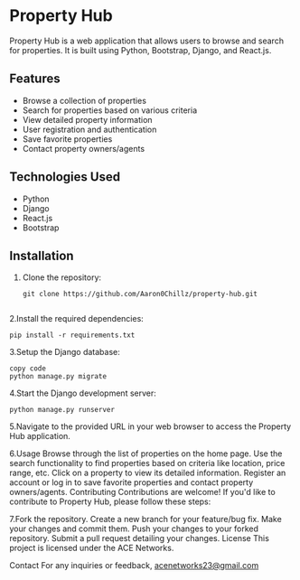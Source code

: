 # Property Hub

Property Hub is a web application that allows users to browse and search for properties. It is built using Python, Bootstrap, Django, and React.js.

## Features

- Browse a collection of properties
- Search for properties based on various criteria
- View detailed property information
- User registration and authentication
- Save favorite properties
- Contact property owners/agents

## Technologies Used

- Python
- Django
- React.js
- Bootstrap

## Installation

1. Clone the repository:

   ```shell
   git clone https://github.com/Aaron0Chillz/property-hub.git


2.Install the required dependencies:

```shell
pip install -r requirements.txt
```
3.Setup the Django database:

```shell
copy code
python manage.py migrate
```
4.Start the Django development server:

```shell
python manage.py runserver
```
5.Navigate to the provided URL in your web browser to access the Property Hub application.

6.Usage
Browse through the list of properties on the home page.
Use the search functionality to find properties based on criteria like location, price range, etc.
Click on a property to view its detailed information.
Register an account or log in to save favorite properties and contact property owners/agents.
Contributing
Contributions are welcome! If you'd like to contribute to Property Hub, please follow these steps:

7.Fork the repository.
Create a new branch for your feature/bug fix.
Make your changes and commit them.
Push your changes to your forked repository.
Submit a pull request detailing your changes.
License
This project is licensed under the ACE Networks.

Contact
For any inquiries or feedback, acenetworks23@gmail.com